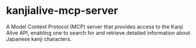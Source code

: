 # kanjialive-mcp-server
A Model Context Protocol (MCP) server that provides access to the Kanji Alive API, enabling one to search for and retrieve detailed information about Japanese kanji characters.
